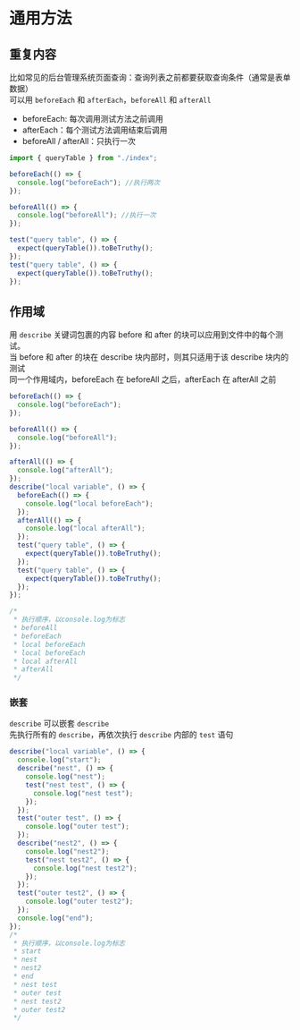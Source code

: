 # 通用方法

## 重复内容

比如常见的后台管理系统页面查询：查询列表之前都要获取查询条件（通常是表单数据）  
可以用 `beforeEach` 和 `afterEach`，`beforeAll` 和 `afterAll`

- beforeEach: 每次调用测试方法之前调用
- afterEach：每个测试方法调用结束后调用
- beforeAll / afterAll：只执行一次

```js
import { queryTable } from "./index";

beforeEach(() => {
  console.log("beforeEach"); //执行两次
});

beforeAll(() => {
  console.log("beforeAll"); //执行一次
});

test("query table", () => {
  expect(queryTable()).toBeTruthy();
});
test("query table", () => {
  expect(queryTable()).toBeTruthy();
});
```

## 作用域

用 `describe` 关键词包裹的内容
before 和 after 的块可以应用到文件中的每个测试。  
当 before 和 after 的块在 describe 块内部时，则其只适用于该 describe 块内的测试  
同一个作用域内，beforeEach 在 beforeAll 之后，afterEach 在 afterAll 之前

```js
beforeEach(() => {
  console.log("beforeEach");
});

beforeAll(() => {
  console.log("beforeAll");
});

afterAll(() => {
  console.log("afterAll");
});
describe("local variable", () => {
  beforeEach(() => {
    console.log("local beforeEach");
  });
  afterAll(() => {
    console.log("local afterAll");
  });
  test("query table", () => {
    expect(queryTable()).toBeTruthy();
  });
  test("query table", () => {
    expect(queryTable()).toBeTruthy();
  });
});

/*
 * 执行顺序，以console.log为标志
 * beforeAll
 * beforeEach
 * local beforeEach
 * local beforeEach
 * local afterAll
 * afterAll
 */
```

### 嵌套

`describe` 可以嵌套 `describe`  
先执行所有的 `describe`，再依次执行 `describe` 内部的 `test` 语句

```js
describe("local variable", () => {
  console.log("start");
  describe("nest", () => {
    console.log("nest");
    test("nest test", () => {
      console.log("nest test");
    });
  });
  test("outer test", () => {
    console.log("outer test");
  });
  describe("nest2", () => {
    console.log("nest2");
    test("nest test2", () => {
      console.log("nest test2");
    });
  });
  test("outer test2", () => {
    console.log("outer test2");
  });
  console.log("end");
});
/*
 * 执行顺序，以console.log为标志
 * start
 * nest
 * nest2
 * end
 * nest test
 * outer test
 * nest test2
 * outer test2
 */
```
